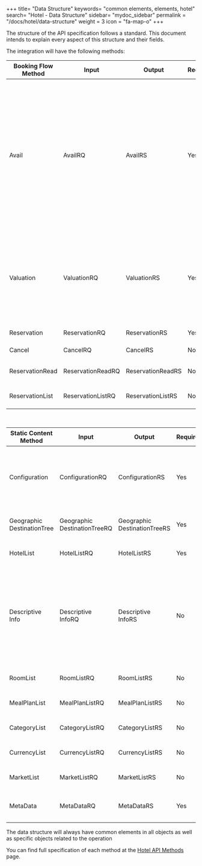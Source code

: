 +++
title= "Data Structure"
keywords= "common elements, elements, hotel"
search= "Hotel - Data Structure"
sidebar= "mydoc_sidebar"
permalink = "/docs/hotel/data-structure"
weight = 3
icon = "fa-map-o"
+++

The structure of the API specification follows a standard. This document intends to explain every aspect of this structure and their fields. 

The integration will have the following methods:


| **Booking Flow Method**                | **Input**                   | **Output**                  | **Required** | **Description** |
| ------------------------- | --------------------------- | --------------------------- | ------------ | --------------- |
| Avail                     | AvailRQ                     | AvailRS                     | Yes          | Makes an availability request to check which rooms are available for the requested hotels or for the hotels in the requested destination for a given range of dates and for a given pax distribution. |
| Valuation                 | ValuationRQ                 | ValuationRS                 | Yes          | Makes a quote of an option selected from availability response: updates price and shows cancellation policies. |
| Reservation               | ReservationRQ               | ReservationRS               | Yes          | Makes a booking. |
| Cancel                    | CancelRQ                    | CancelRS                    | No           | Cancels a booking. |
| ReservationRead           | ReservationReadRQ           | ReservationReadRS           | No           | Retrieves booking details. |
| ReservationList           | ReservationListRQ           | ReservationListRS           | No           | Retrieves a list of bookings. |

</br>

| **Static Content Method**                | **Input**                   | **Output**                  | **Required** | **Description** |
| ------------------------- | --------------------------- | --------------------------- | ------------ | --------------- |
| Configuration      | ConfigurationRQ      | ConfigurationRS      | Yes          |Retrieves the supplier’s configuration in order to build the activation form in our platform |
| Geographic DestinationTree | Geographic DestinationTreeRQ | Geographic DestinationTreeRS | Yes          | Returns a tree of supplier's destinations. |
| HotelList                 | HotelListRQ                 | HotelListRS                 | Yes          | Returns a list of available hotels. |
| Descriptive Info           | Descriptive InfoRQ           | Descriptive InfoRS           | No         | Retrieves information for current hotel such as photos, descriptions, amenities,etc as well as basic info (code,name, town, address, contact). |
| RoomList                  | RoomListRQ                  | RoomListRS                  | No           | Returns available room types. |
| MealPlanList              | MealPlanListRQ              | MealPlanListRS              | No          | Returns a list of available boards. |
| CategoryList              | CategoryListRQ              | CategoryListRS              | No  	       | Returns a list of available categories. |
| CurrencyList              | CurrencyListRQ              | CurrencyListRS              | No          | Returns a list of available currencies. |
| MarketList              | MarketListRQ              | MarketListRS              | No  	       | Returns a list of available markets. |
| MetaData       | MetaDataRQ       | MetaDataRS       | Yes          | Retrieves the supplier’s static configuration. |


The data structure will always have common elements in all objects as well as specific objects related to the operation

You can find full specification of each method at the [Hotel API Methods](/hotelpullsellers/methods/) page.
